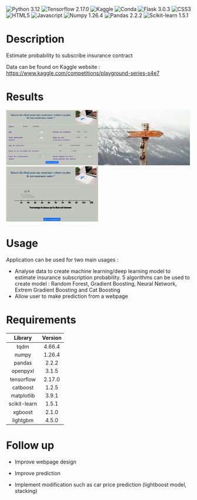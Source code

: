 ![Python 3.12](https://img.shields.io/badge/Python-FFD43B?style=for-the-badge&logo=python&logoColor=blue)
![Tensorflow 2.17.0](https://img.shields.io/badge/TensorFlow-FF6F00?style=for-the-badge&logo=tensorflow&logoColor=white)
![Kaggle](https://img.shields.io/badge/Kaggle-20BEFF?style=for-the-badge&logo=Kaggle&logoColor=white)
![Conda](https://img.shields.io/badge/conda-342B029.svg?&style=for-the-badge&logo=anaconda&logoColor=white)
![Flask 3.0.3](https://img.shields.io/badge/Flask-000000?style=for-the-badge&logo=flask&logoColor=white)
![CSS3](https://img.shields.io/badge/CSS3-1572B6?style=for-the-badge&logo=css3&logoColor=white)
![HTML5](https://img.shields.io/badge/HTML5-E34F26?style=for-the-badge&logo=html5&logoColor=white)
![Javascript](https://img.shields.io/badge/JavaScript-323330?style=for-the-badge&logo=javascript&logoColor=F7DF1E)
![Numpy 1.26.4](https://img.shields.io/badge/Numpy-777BB4?style=for-the-badge&logo=numpy&logoColor=white)
![Pandas 2.2.2](https://img.shields.io/badge/Pandas-2C2D72?style=for-the-badge&logo=pandas&logoColor=white)
![Scikit-learn 1.5.1](https://img.shields.io/badge/scikit_learn-F7931E?style=for-the-badge&logo=scikit-learn&logoColor=white)

# Description
Estimate probability to subscribe insurance contract

Data can be found on Kaggle website : https://www.kaggle.com/competitions/playground-series-s4e7


# Results
<img src="https://github.com/yanntt4/insurance_cross_selling_kaggle/blob/master/readme_photo/presentation_page.JPG" alt="Alt Text" width="250" height="150"><img src="https://github.com/yanntt4/insurance_cross_selling_kaggle/blob/master/readme_photo/pexels-jens-johnsson-14223-66100.jpg" alt="Alt Text" width="250" height="150"><img src="https://github.com/yanntt4/insurance_cross_selling_kaggle/blob/master/readme_photo/prediction_page.JPG" alt="Alt Text" width="250" height="150">


# Usage
Application can be used for two main usages :
- Analyse data to create machine learning/deep learning model to estimate insurance subscription probability. 5 algorithms can be used to create model : Random Forest, Gradient Boosting, Neural Network, Extrem Gradient Boosting and Cat Boosting
- Allow user to make prediction from a webpage


# Requirements
| Library | Version | 
| :-: | :-: |
| tqdm | 4.66.4  |
| numpy | 1.26.4  |
| pandas | 2.2.2  |
| openpyxl | 3.1.5  |
| tensorflow | 2.17.0 |
| catboost | 1.2.5 |
| matplotlib | 3.9.1  |
| scikit-learn | 1.5.1 |
| xgboost | 2.1.0 |
| lightgbm | 4.5.0 |

# Follow up
- Improve webpage design

- Improve prediction

- Implement modification such as car price prediction (lightboost model, stacking)
